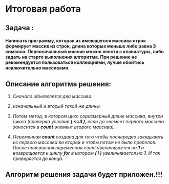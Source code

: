 # Итоговая работа
## Задача :

#### **Написать программу, которая из имеющегося массива строк формирует массив из строк, длина которых меньше либо равна 3 символа. Первоначальный массив можно ввести с клавиатуры, либо задать на старте выполнения алгоритма. При решение не рекомендуется пользоваться коллекциями, лучше обойтись исключительно массивами.**
 
## Описание алгоритма решения:
1. *Сначало объявляется два массива:*

2. *изначальный и вторый такой же длины.*
3. *Потом метод, в котором цикл соразмерный длине массива, внутри цикла (проверка условия **( <=3 )**, если да элемент первого массива заносится в **count** элемент второго массива).*
 
4. *Переменная  **count** создана для того чтобы поочередно закидывать из первого массива во второй и чтобы потом не было пробелов. После присвоения переменная count увеличивается на **1** и возвращается к циклу **for** в котором **( i )** увеличивается на **1**. И так проверяется до конца.*

## Алгоритм решения задачи будет приложен.!!!

